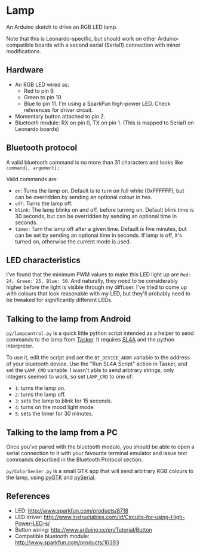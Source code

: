 # Lamp

An Arduino sketch to drive an RGB LED lamp.

Note that this is Leonardo-specific, but should work on other Arduino-compatible boards with a second serial (Serial1) connection with minor modifications.

## Hardware

* An RGB LED wired as:
  * Red to pin 9.
  * Green to pin 10.
  * Blue to pin 11.
  I'm using a SparkFun high-power LED. Check references for driver circuit.
* Momentary button attached to pin 2.
* Bluetooth module: RX on pin 0, TX on pin 1. (This is mapped to Serial1 on
  Leonardo boards)

## Bluetooth protocol

A valid bluetooth command is no more than 31 characters and looks like
`command[, argument];`

Valid commands are:
* `on`: Turns the lamp on. Default is to turn on full white (0xFFFFFF), but
  can be overridden by sending an optional colour in hex.
* `off`: Turns the lamp off.
* `blink`: The lamp blinks on and off, before turning on. Default blink time
  is 30 seconds, but can be overridden by sending an optional time in seconds.
* `timer`: Turn the lamp off after a given time. Default is five minutes, but
  can be set by sending an optional time in seconds. If lamp is off, it's
  turned on, otherwise the current mode is used.
  
## LED characteristics

I've found that the minimum PWM values to make this LED light up are `Red: 24, Green: 25, Blue: 50`. And naturally, they need to be considerably higher before the light is visible through my diffuser. I've tried to come up with colours that look reasonable with my LED, but they'll probably need to be tweaked for significantly different LEDs.

## Talking to the lamp from Android

`py/lampcontrol.py` is a quick little python script intended as a helper to send commands to the lamp from [Tasker](http://tasker.dinglisch.net/). It requires [SL4A](http://code.google.com/p/android-scripting/) and the python interpreter.

To use it, edit the script and set the `BT_DEVICE_ADDR` variable to the address of your bluetooth device. Use the "Run SL4A Script" action in Tasker, and set the `LAMP_CMD` variable. I wasn't able to send arbtrary strings, only integers seemed to work, so set `LAMP_CMD` to one of:

* `1`: turns the lamp on.
* `2`: turns the lamp off.
* `3`: sets the lamp to blink for 15 seconds.
* `4`: turns on the mood light mode.
* `5`: sets the timer for 30 minutes.

## Talking to the lamp from a PC

Once you've paired with the bluetooth module, you should be able to open a serial connection to it with your favourite terminal emulator and issue text commands described in the Bluetooth Protocol section.

`py/ColorSender.py` is a small GTK app that will send arbitrary RGB colours to the lamp, using [pyGTK](http://pygtk.org/) and [pySerial](http://pyserial.sourceforge.net/).

## References

* LED: http://www.sparkfun.com/products/8718
* LED driver: http://www.instructables.com/id/Circuits-for-using-High-Power-LED-s/
* Button wiring: http://www.arduino.cc/en/Tutorial/Button
* Compatible bluetooth module: http://www.sparkfun.com/products/10393

